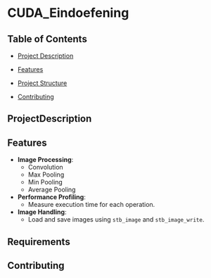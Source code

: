 # CUDA_Eindoefening

## Table of Contents
- [Project Description](#projectdescription)
- [Features](#features)
- [Project Structure](#requirements)

- [Contributing](#contributing)


## ProjectDescription

## Features
- **Image Processing**:
  - Convolution
  - Max Pooling
  - Min Pooling
  - Average Pooling
- **Performance Profiling**:
  - Measure execution time for each operation.
- **Image Handling**:
  - Load and save images using `stb_image` and `stb_image_write`.

## Requirements

## Contributing